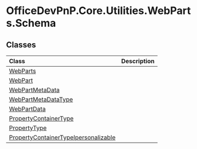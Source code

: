 # OfficeDevPnP.Core.Utilities.WebParts.Schema
## Classes
|**Class**|**Description**|
|:-----|:-----|
|[WebParts](OfficeDevPnP.Core.Utilities.WebParts.Schema.WebParts.md)|<summary></summary>|
|[WebPart](OfficeDevPnP.Core.Utilities.WebParts.Schema.WebPart.md)|<summary></summary>|
|[WebPartMetaData](OfficeDevPnP.Core.Utilities.WebParts.Schema.WebPartMetaData.md)|<summary></summary>|
|[WebPartMetaDataType](OfficeDevPnP.Core.Utilities.WebParts.Schema.WebPartMetaDataType.md)|<summary></summary>|
|[WebPartData](OfficeDevPnP.Core.Utilities.WebParts.Schema.WebPartData.md)|<summary></summary>|
|[PropertyContainerType](OfficeDevPnP.Core.Utilities.WebParts.Schema.PropertyContainerType.md)|<summary></summary>|
|[PropertyType](OfficeDevPnP.Core.Utilities.WebParts.Schema.PropertyType.md)|<summary></summary>|
|[PropertyContainerTypeIpersonalizable](OfficeDevPnP.Core.Utilities.WebParts.Schema.PropertyContainerTypeIpersonalizable.md)|<summary></summary>|
